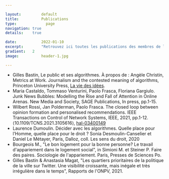 ```yaml
---

layout:			default
title:  		Publications
type:			  page
navigation: true
details:    true

date:   		2022-01-10
excerpt: 		"Retrouvez ici toutes les publications des membres de la chaire"
gradient: 	2
image: 			header-1.jpg

---
```


- Gilles Bastin, Le public et ses algorithmes. À propos de : Angèle Christin, Metrics at Work. Journalism and the contested meaning of algorithms, Princeton University Press, [La vie des idées](https://laviedesidees.fr/Angele-Christin-Metrics-at-Work.html).
- Maria Castaldo, Tommaso Venturini, Paolo Frasca, Floriana Gargiulo. Junk News Bubbles: Modelling the Rise and Fall of Attention in Online Arenas. New Media and Society, SAGE Publications, In press, pp.1-15.
- Wilbert Rossi, Jan Polderman, Paolo Frasca. The closed loop between opinion formation and personalised recommendations. IEEE Transactions on Control of Network Systems, IEEE, 2021, pp.1-12. ⟨10.1109/TCNS.2021.3105616⟩, [hal-03400149](https://hal.archives-ouvertes.fr/hal-03400149/document)
- Laurence Dumoulin. Décider avec les algorithmes. Quelle place pour l’Homme, quelle place pour le droit ? Sonia Desmoulin-Canselier et Daniel Le Métayer, Paris, Dalloz, coll. Les sens du droit, 2020
- Bourgeois M., "Le bon logement pour la bonne personne? Le travail d'appariement dans le logement social", in Simioni M. et Steiner P. Faire des paires. Sociologie de l'appariement. Paris, Presses de Sciences Po.
- Gilles Bastin & Anastasia Magat, "Les quartiers prioritaires de la politique de la ville sur Twitter. Une visibilité croissante, mais inégale et très irrégulière dans le temps", Rapports de l'ONPV, 2021.
